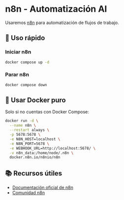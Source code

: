 
# n8n - Automatización AI
Usaremos [n8n](https://n8n.io/) para automatización de flujos de trabajo.

## 🚀 Uso rápido

### Iniciar n8n

```sh
docker compose up -d
```

### Parar n8n

```sh
docker compose down
```

## 🐳 Usar Docker puro

Solo si no cuentas con Docker Compose:

```sh
docker run -d \
  --name n8n \
  --restart always \
  -p 5678:5678 \
  -e N8N_HOST=localhost \
  -e N8N_PORT=5678 \
  -e WEBHOOK_URL=http://localhost:5678/ \
  -v n8n_data:/home/node/.n8n \
  docker.n8n.io/n8nio/n8n
```

## 📚 Recursos útiles

- [Documentación oficial de n8n](https://docs.n8n.io/)
- [Comunidad n8n](https://community.n8n.io/)
